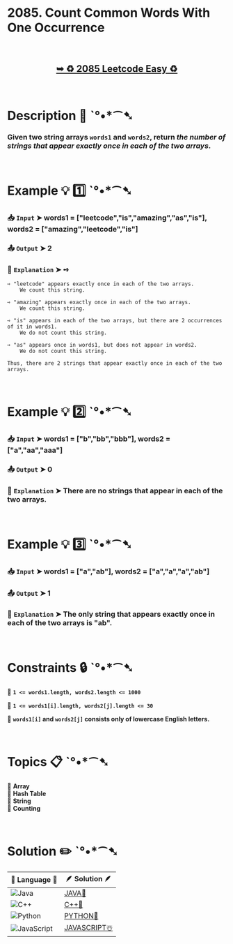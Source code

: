 # 2085. Count Common Words With One Occurrence

</br>

<h2 align="center"> 

<a href="https://leetcode.com/problems/count-common-words-with-one-occurrence/description/"><strong>➥ ♻️ 2085 Leetcode Easy ♻️ </strong></a>
</h2>

</br>

# Description 📜 ˋ°•*⁀➷

### Given two string arrays `words1` and `words2`, return *the number of strings that appear exactly once in each of the two arrays*.

</br>

# Example 💡 1️⃣ ˋ°•*⁀➷

  ### 📥 `Input`  ➤  words1 = ["leetcode","is","amazing","as","is"], words2 = ["amazing","leetcode","is"]

  ### 📤 `Output`  ➤ 2

  ### 🔦 `Explanation`  ➤ ➺

    ➺ "leetcode" appears exactly once in each of the two arrays. 
        We count this string.

    ➺ "amazing" appears exactly once in each of the two arrays. 
        We count this string.

    ➺ "is" appears in each of the two arrays, but there are 2 occurrences of it in words1. 
        We do not count this string.

    ➺ "as" appears once in words1, but does not appear in words2. 
        We do not count this string.

    Thus, there are 2 strings that appear exactly once in each of the two arrays.
</br>

# Example 💡 2️⃣ ˋ°•*⁀➷

  ### 📥 `Input` ➤ words1 = ["b","bb","bbb"], words2 = ["a","aa","aaa"]

  ### 📤 `Output`  ➤ 0

  ### 🔦 `Explanation` ➤ There are no strings that appear in each of the two arrays.


</br>

# Example 💡 3️⃣ ˋ°•*⁀➷

  ### 📥 `Input` ➤ words1 = ["a","ab"], words2 = ["a","a","a","ab"]

  ### 📤 `Output`  ➤  1

  ### 🔦 `Explanation`  ➤ The only string that appears exactly once in each of the two arrays is "ab".

</br>

# Constraints 🔒 ˋ°•*⁀➷

🔹 **`1 <= words1.length, words2.length <= 1000`** </br>

🔹 **`1 <= words1[i].length, words2[j].length <= 30`** </br>

🔹 **`words1[i]` and `words2[j]` consists only of lowercase English letters.** </br>

</br>

# Topics 📋 ˋ°•*⁀➷

🔸 **Array**  </br>
🔸 **Hash Table**  </br>
🔸 **String**  </br>
🔸 **Counting**  </br>

</br>

# Solution ✏️ ˋ°•*⁀➷

| 📒 Language 📒  | 🪶 Solution 🪶 |
| ------------- | ------------- |
|  ![Java](https://img.shields.io/badge/java-%23ED8B00.svg?style=for-the-badge&logo=openjdk&logoColor=white)  | [JAVA🍁]() |
|  ![C++](https://img.shields.io/badge/c++-%2300599C.svg?style=for-the-badge&logo=c%2B%2B&logoColor=white)  | [C++🎲]()  |
|  ![Python](https://img.shields.io/badge/python-3670A0?style=for-the-badge&logo=python&logoColor=ffdd54)    | [PYTHON🍰]() |
| ![JavaScript](https://img.shields.io/badge/javascript-%23323330.svg?style=for-the-badge&logo=javascript&logoColor=%23F7DF1E)   | [JAVASCRIPT☃️]() |
